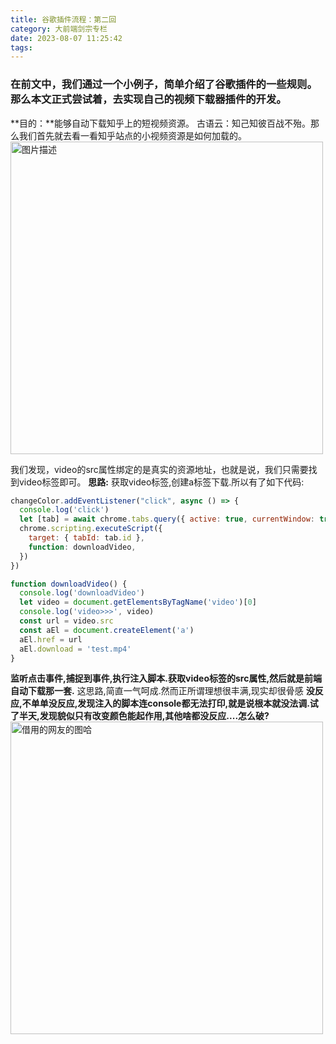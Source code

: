 ```yaml
---
title: 谷歌插件流程：第二回
category: 大前端剑宗专栏
date: 2023-08-07 11:25:42
tags:
---
```


### 在前文中，我们通过一个小例子，简单介绍了谷歌插件的一些规则。那么本文正式尝试着，去实现自己的视频下载器插件的开发。

**目的：**能够自动下载知乎上的短视频资源。
古语云：知己知彼百战不殆。那么我们首先就去看一看知乎站点的小视频资源是如何加载的。
<img src="/img/zhihu.png" alt="图片描述" width="500">

我们发现，video的src属性绑定的是真实的资源地址，也就是说，我们只需要找到video标签即可。
**思路:** 获取video标签,创建a标签下载.所以有了如下代码:
```javascript
changeColor.addEventListener("click", async () => {
  console.log('click')
  let [tab] = await chrome.tabs.query({ active: true, currentWindow: true });
  chrome.scripting.executeScript({
    target: { tabId: tab.id },
    function: downloadVideo,
  })
})

function downloadVideo() {
  console.log('downloadVideo')
  let video = document.getElementsByTagName('video')[0]
  console.log('video>>>', video)
  const url = video.src
  const aEl = document.createElement('a')
  aEl.href = url
  aEl.download = 'test.mp4'
}
```
**监听点击事件,捕捉到事件,执行注入脚本.获取video标签的src属性,然后就是前端自动下载那一套.**
这思路,简直一气呵成.然而正所谓理想很丰满,现实却很骨感
**没反应,不单单没反应,发现注入的脚本连console都无法打印,就是说根本就没法调.试了半天,发现貌似只有改变颜色能起作用,其他啥都没反应....怎么破?**
<img src="/img/无奈.webp" alt="借用的网友的图哈" width="500">


<!-- 
https://vdn6.vzuu.com/SD/715c799a-2f9f-11ee-ad28-52d3306dc2a2-v8_f2_t1_DHg5LXTG.mp4?pkey=AAValer8LWz_2H4E7Y3xBMP-XBu1KAUQXykPmkzBL6EgGrKN4BHhowtOVOn8mxbrytsD44tmYUFJhGGTa_qKGxL8&c=avc.8.0&f=mp4&pu=1513c7c2&bu=http-1513c7c2&expiration=1691386257&v=ks6&pf=Web&pt=zhihu -->